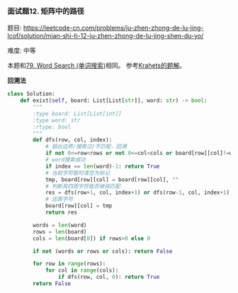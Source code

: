 ### 面试题12. 矩阵中的路径

题目:
<https://leetcode-cn.com/problems/ju-zhen-zhong-de-lu-jing-lcof/solution/mian-shi-ti-12-ju-zhen-zhong-de-lu-jing-shen-du-yo/>


难度:   中等

本题和[79. Word Search (单词搜索)](https://leetcode.com/problems/word-search/)相同。
参考[Krahets的题解](https://leetcode-cn.com/problems/ju-zhen-zhong-de-lu-jing-lcof/solution/mian-shi-ti-12-ju-zhen-zhong-de-lu-jing-shen-du-yo/)。

**回溯法**
```python
class Solution:
    def exist(self, board: List[List[str]], word: str) -> bool:
        """
        :type board: List[List[int]]
        :type word: str
        :rtype: bool
        """
        def dfs(row, col, index):
            # 超出边界/搜索过/不匹配，回溯
            if not 0<=row<rows or not 0<=col<cols or board[row][col]!=word[index]: return False
            # word搜索成功
            if index == len(word)-1: return True
            # 当前字符暂时清空为标记
            tmp, board[row][col] = board[row][col], ""
            # 判断其四周字符能否继续匹配
            res = dfs(row+1, col, index+1) or dfs(row-1, col, index+1) or dfs(row, col+1, index+1) or dfs(row, col-1, index+1)
            # 还原字符
            board[row][col] = tmp
            return res

        words = len(word)
        rows = len(board)
        cols = len(board[0]) if rows>0 else 0

        if not (words or rows or cols): return False

        for row in range(rows):
            for col in range(cols):
                if dfs(row, col, 0): return True
        return False
```